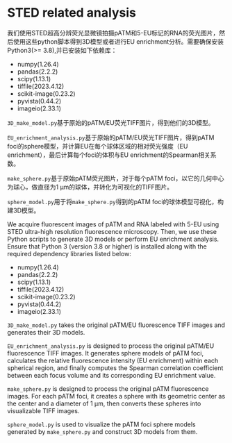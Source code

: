 # STED related analysis

我们使用STED超高分辨荧光显微镜拍摄pATM和5-EU标记的RNA的荧光图片，然后使用这些python脚本得到3D模型或者进行EU enrichment分析。需要确保安装Python3(>= 3.8),并已安装如下依赖库：
* numpy(1.26.4)
* pandas(2.2.2)
* scipy(1.13.1)
* tiffile(2023.4.12)
* scikit-image(0.23.2)
* pyvista(0.44.2)
* imageio(2.33.1)

`3D_make_model.py`基于原始的pATM/EU荧光TIFF图片，得到他们的3D模型。

`EU_enrichment_analysis.py`基于原始的pATM/EU荧光TIFF图片，得到pATM foci的sphere模型，并计算EU在每个球体区域的相对荧光强度（EU enrichment），最后计算每个foci的体积与EU enrichment的Spearman相关系数。

`make_sphere.py`基于原始pATM荧光图片，对于每个pATM foci，以它的几何中心为球心，做直径为1 μm的球体，并转化为可视化的TIFF图片。

`sphere_model.py`用于将`make_sphere.py`得到的pATM foci的球体模型可视化，构建3D模型。


We acquire fluorescent images of pATM and RNA labeled with 5-EU using STED ultra-high resolution fluorescence microscopy. Then, we use these Python scripts to generate 3D models or perform EU enrichment analysis. Ensure that Python 3 (version 3.8 or higher) is installed along with the required dependency libraries listed below:
* numpy(1.26.4)
* pandas(2.2.2)
* scipy(1.13.1)
* tiffile(2023.4.12)
* scikit-image(0.23.2)
* pyvista(0.44.2)
* imageio(2.33.1)

`3D_make_model.py` takes the original pATM/EU fluorescence TIFF images and generates their 3D models.

`EU_enrichment_analysis.py` is designed to process the original pATM/EU fluorescence TIFF images. It generates sphere models of pATM foci, calculates the relative fluorescence intensity (EU enrichment) within each spherical region, and finally computes the Spearman correlation coefficient between each focus volume and its corresponding EU enrichment value.

`make_sphere.py` is designed to process the original pATM fluorescence images. For each pATM foci, it creates a sphere with its geometric center as the center and a diameter of 1 μm, then converts these spheres into visualizable TIFF images.

`sphere_model.py` is used to visualize the pATM foci sphere models generated by `make_sphere.py` and construct 3D models from them.
